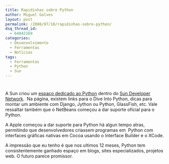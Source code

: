 ```yaml
---
title: Rapidinhas sobre Python
author: Miguel Galves
layout: post
permalink: /2008/07/10/rapidinhas-sobre-python/
dsq_thread_id:
  - 64842169
categories:
  - Desenvolvimento
  - Ferramentas
  - Notícias
tags:
  - Ferramentas
  - Python
  - Sun
---
```

# 

A Sun criou um [espaço dedicado ao Python][1] dentro do [Sun Developer Network][2].  Na página, existem links para o Dive Into Python, dicas para montar um ambiente com Django, Jython ou Python, GlassFish, etc. Vale ressaltar também que o NetBeans começou a dar suporte oficial para o Python.

 [1]: http://developers.sun.com/python/
 [2]: http://developers.sun.com/

A Apple começou a dar suporte para Python há algun tempo atras, permitindo que desenvolvedores criassem programas em  Python com interfaces gráficas nativas em Cocoa usando o Interface Builder e o XCode.

A impressão que eu tenho é que nos ultimos 12 meses, Python tem consistentemente ganhado espaço em blogs, sites especializados, projetos web. O futuro parece promissor.